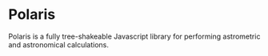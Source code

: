 # Polaris

Polaris is a fully tree-shakeable Javascript library for performing astrometric and astronomical calculations.
